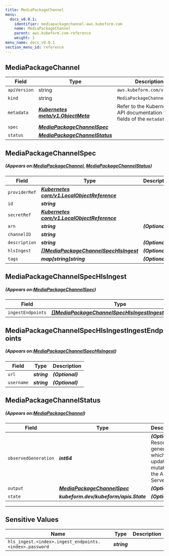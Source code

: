 ```yaml
---
title: MediaPackageChannel
menu:
  docs_v0.0.1:
    identifier: mediapackagechannel-aws.kubeform.com
    name: MediaPackageChannel
    parent: aws.kubeform.com-reference
    weight: 1
menu_name: docs_v0.0.1
section_menu_id: reference
---
```


## MediaPackageChannel
| Field | Type | Description |
| ------ | ----- | ----------- |
| `apiVersion` | string | `aws.kubeform.com/v1alpha1` |
|    `kind` | string | `MediaPackageChannel` |
| `metadata` | ***[Kubernetes meta/v1.ObjectMeta](https://kubernetes.io/docs/reference/generated/kubernetes-api/v1.13/#objectmeta-v1-meta)***|Refer to the Kubernetes API documentation for the fields of the `metadata` field.|
| `spec` | ***[MediaPackageChannelSpec](#MediaPackageChannelSpec)***||
| `status` | ***[MediaPackageChannelStatus](#MediaPackageChannelStatus)***||
## MediaPackageChannelSpec
##### (Appears on:[MediaPackageChannel](#MediaPackageChannel), [MediaPackageChannelStatus](#MediaPackageChannelStatus))
| Field | Type | Description |
| ------ | ----- | ----------- |
| `providerRef` | ***[Kubernetes core/v1.LocalObjectReference](https://kubernetes.io/docs/reference/generated/kubernetes-api/v1.13/#localobjectreference-v1-core)***||
| `id` | ***string***||
| `secretRef` | ***[Kubernetes core/v1.LocalObjectReference](https://kubernetes.io/docs/reference/generated/kubernetes-api/v1.13/#localobjectreference-v1-core)***||
| `arn` | ***string***| ***(Optional)*** |
| `channelID` | ***string***||
| `description` | ***string***| ***(Optional)*** |
| `hlsIngest` | ***[[]MediaPackageChannelSpecHlsIngest](#MediaPackageChannelSpecHlsIngest)***| ***(Optional)*** |
| `tags` | ***map[string]string***| ***(Optional)*** |
## MediaPackageChannelSpecHlsIngest
##### (Appears on:[MediaPackageChannelSpec](#MediaPackageChannelSpec))
| Field | Type | Description |
| ------ | ----- | ----------- |
| `ingestEndpoints` | ***[[]MediaPackageChannelSpecHlsIngestIngestEndpoints](#MediaPackageChannelSpecHlsIngestIngestEndpoints)***| ***(Optional)*** |
## MediaPackageChannelSpecHlsIngestIngestEndpoints
##### (Appears on:[MediaPackageChannelSpecHlsIngest](#MediaPackageChannelSpecHlsIngest))
| Field | Type | Description |
| ------ | ----- | ----------- |
| `url` | ***string***| ***(Optional)*** |
| `username` | ***string***| ***(Optional)*** |
## MediaPackageChannelStatus
##### (Appears on:[MediaPackageChannel](#MediaPackageChannel))
| Field | Type | Description |
| ------ | ----- | ----------- |
| `observedGeneration` | ***int64***| ***(Optional)*** Resource generation, which is updated on mutation by the API Server.|
| `output` | ***[MediaPackageChannelSpec](#MediaPackageChannelSpec)***| ***(Optional)*** |
| `state` | ***kubeform.dev/kubeform/apis.State***| ***(Optional)*** |
---
## Sensitive Values
| Name | Type | Description |
|------|------|-------------|
| `hls_ingest.<index>.ingest_endpoints.<index>.password` | ***string*** ||
